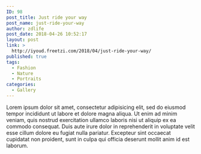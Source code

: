 ```yaml
---
ID: 98
post_title: Just ride your way
post_name: just-ride-your-way
author: zdlife
post_date: 2018-04-26 10:52:17
layout: post
link: >
  http://iyoud.freetzi.com/2018/04/just-ride-your-way/
published: true
tags:
  - Fashion
  - Nature
  - Portraits
categories:
  - Gallery
---
```

Lorem ipsum dolor sit amet, consectetur adipisicing elit, sed do eiusmod tempor incididunt ut labore et dolore magna aliqua. Ut enim ad minim veniam, quis nostrud exercitation ullamco laboris nisi ut aliquip ex ea commodo consequat. Duis aute irure dolor in reprehenderit in voluptate velit esse cillum dolore eu fugiat nulla pariatur. Excepteur sint occaecat cupidatat non proident, sunt in culpa qui officia deserunt mollit anim id est laborum.